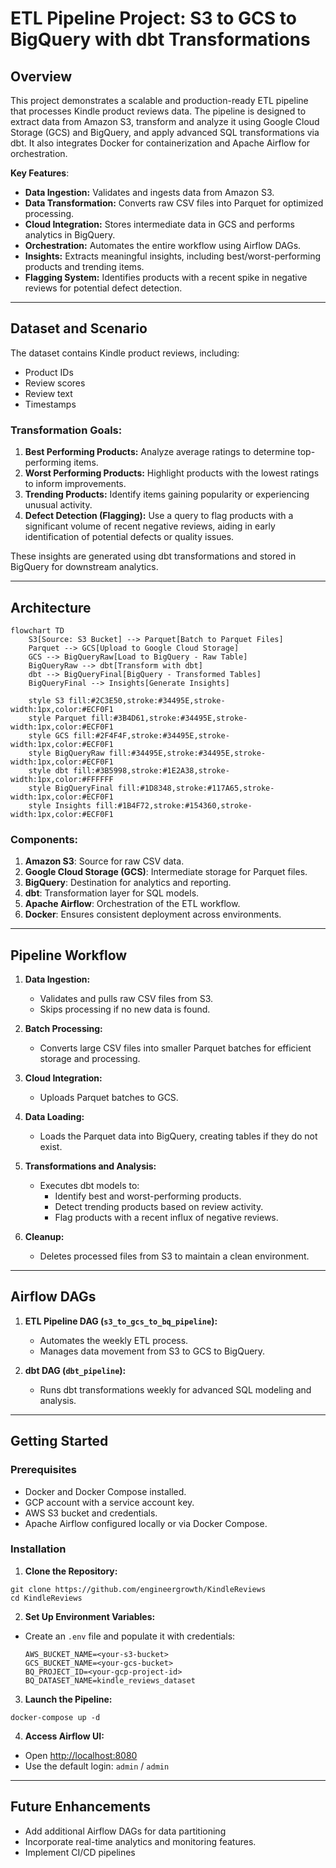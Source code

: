 # ETL Pipeline Project: S3 to GCS to BigQuery with dbt Transformations

## Overview

This project demonstrates a scalable and production-ready ETL pipeline that processes Kindle product reviews data. The pipeline is designed to extract data from Amazon S3, transform and analyze it using Google Cloud Storage (GCS) and BigQuery, and apply advanced SQL transformations via dbt. It also integrates Docker for containerization and Apache Airflow for orchestration.

**Key Features**:
- **Data Ingestion:** Validates and ingests data from Amazon S3.
- **Data Transformation:** Converts raw CSV files into Parquet for optimized processing.
- **Cloud Integration:** Stores intermediate data in GCS and performs analytics in BigQuery.
- **Orchestration:** Automates the entire workflow using Airflow DAGs.
- **Insights:** Extracts meaningful insights, including best/worst-performing products and trending items.
- **Flagging System:** Identifies products with a recent spike in negative reviews for potential defect detection.

---

## Dataset and Scenario

The dataset contains Kindle product reviews, including:
- Product IDs
- Review scores
- Review text
- Timestamps

### Transformation Goals:
1. **Best Performing Products:** Analyze average ratings to determine top-performing items.
2. **Worst Performing Products:** Highlight products with the lowest ratings to inform improvements.
3. **Trending Products:** Identify items gaining popularity or experiencing unusual activity.
4. **Defect Detection (Flagging):** Use a query to flag products with a significant volume of recent negative reviews, aiding in early identification of potential defects or quality issues.

These insights are generated using dbt transformations and stored in BigQuery for downstream analytics.

---

## Architecture

```mermaid
flowchart TD
    S3[Source: S3 Bucket] --> Parquet[Batch to Parquet Files]
    Parquet --> GCS[Upload to Google Cloud Storage]
    GCS --> BigQueryRaw[Load to BigQuery - Raw Table]
    BigQueryRaw --> dbt[Transform with dbt]
    dbt --> BigQueryFinal[BigQuery - Transformed Tables]
    BigQueryFinal --> Insights[Generate Insights]

    style S3 fill:#2C3E50,stroke:#34495E,stroke-width:1px,color:#ECF0F1
    style Parquet fill:#3B4D61,stroke:#34495E,stroke-width:1px,color:#ECF0F1
    style GCS fill:#2F4F4F,stroke:#34495E,stroke-width:1px,color:#ECF0F1
    style BigQueryRaw fill:#34495E,stroke:#34495E,stroke-width:1px,color:#ECF0F1
    style dbt fill:#3B5998,stroke:#1E2A38,stroke-width:1px,color:#FFFFFF
    style BigQueryFinal fill:#1D8348,stroke:#117A65,stroke-width:1px,color:#ECF0F1
    style Insights fill:#1B4F72,stroke:#154360,stroke-width:1px,color:#ECF0F1
```

### Components:
1. **Amazon S3**: Source for raw CSV data.
2. **Google Cloud Storage (GCS)**: Intermediate storage for Parquet files.
3. **BigQuery**: Destination for analytics and reporting.
4. **dbt**: Transformation layer for SQL models.
5. **Apache Airflow**: Orchestration of the ETL workflow.
6. **Docker**: Ensures consistent deployment across environments.

---

## Pipeline Workflow

1. **Data Ingestion:**
   - Validates and pulls raw CSV files from S3.
   - Skips processing if no new data is found.

2. **Batch Processing:**
   - Converts large CSV files into smaller Parquet batches for efficient storage and processing.

3. **Cloud Integration:**
   - Uploads Parquet batches to GCS.

4. **Data Loading:**
   - Loads the Parquet data into BigQuery, creating tables if they do not exist.

5. **Transformations and Analysis:**
   - Executes dbt models to:
     - Identify best and worst-performing products.
     - Detect trending products based on review activity.
     - Flag products with a recent influx of negative reviews.

6. **Cleanup:**
   - Deletes processed files from S3 to maintain a clean environment.

---

## Airflow DAGs

1. **ETL Pipeline DAG (`s3_to_gcs_to_bq_pipeline`):**
   - Automates the weekly ETL process.
   - Manages data movement from S3 to GCS to BigQuery.

2. **dbt DAG (`dbt_pipeline`):**
   - Runs dbt transformations weekly for advanced SQL modeling and analysis.

---

## Getting Started

### Prerequisites
- Docker and Docker Compose installed.
- GCP account with a service account key.
- AWS S3 bucket and credentials.
- Apache Airflow configured locally or via Docker Compose.

### Installation

1. **Clone the Repository:**
```
git clone https://github.com/engineergrowth/KindleReviews 
cd KindleReviews
```

2. **Set Up Environment Variables:**
- Create an `.env` file and populate it with credentials:
  ```
  AWS_BUCKET_NAME=<your-s3-bucket>
  GCS_BUCKET_NAME=<your-gcs-bucket>
  BQ_PROJECT_ID=<your-gcp-project-id>
  BQ_DATASET_NAME=kindle_reviews_dataset
  ```

3. **Launch the Pipeline:**

```
docker-compose up -d
```


4. **Access Airflow UI:**
- Open [http://localhost:8080](http://localhost:8080)
- Use the default login: `admin` / `admin`

---

## Future Enhancements

- Add additional Airflow DAGs for data partitioning 
- Incorporate real-time analytics and monitoring features.
- Implement CI/CD pipelines
